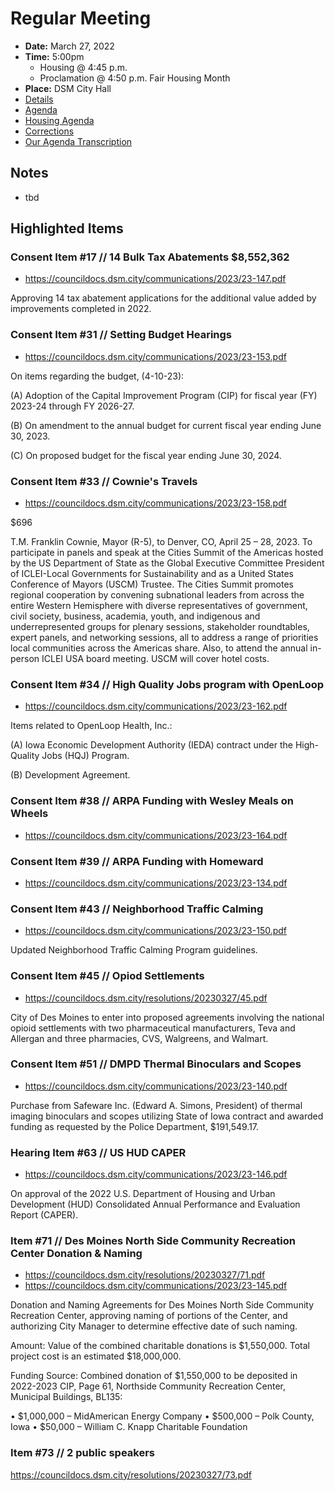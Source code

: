 # Regular Meeting

- **Date:** March 27, 2022
- **Time:** 5:00pm
    - Housing @ 4:45 p.m.
    - Proclamation @ 4:50 p.m. Fair Housing Month 
- **Place:** DSM City Hall
- [Details](https://www.dsm.city/citycouncil_detail_T60_R2393.php)
- [Agenda](https://councildocs.dsm.city/agendas/ag20230327.pdf)
- [Housing Agenda](https://councildocs.dsm.city/agendas/mg20230327.pdf)
- [Corrections](https://councildocs.dsm.city/corrections/20230327%20CAP.pdf)
- [Our Agenda Transcription](#/view/agenda~2023~transcription~03-27_RM)

## Notes

- tbd

## Highlighted Items

### Consent Item #17 // 14 Bulk Tax Abatements $8,552,362

- https://councildocs.dsm.city/communications/2023/23-147.pdf

Approving 14 tax abatement applications for the additional value added by improvements completed in 2022. 

### Consent Item #31 // Setting Budget Hearings

- https://councildocs.dsm.city/communications/2023/23-153.pdf

On items regarding the budget, (4-10-23):

(A) Adoption of the Capital Improvement Program (CIP) for fiscal year (FY) 2023-24 through FY 2026-27.

(B) On amendment to the annual budget for current fiscal year ending June 30, 2023.

(C) On proposed budget for the fiscal year ending June 30, 2024. 

### Consent Item #33 // Cownie's Travels 

- https://councildocs.dsm.city/communications/2023/23-158.pdf

$696

T.M. Franklin Cownie, Mayor (R-5), to Denver, CO, April 25 – 28, 2023. To participate in panels
and speak at the Cities Summit of the Americas hosted by the US Department of State as the Global
Executive Committee President of ICLEI-Local Governments for Sustainability and as a United States
Conference of Mayors (USCM) Trustee. The Cities Summit promotes regional cooperation by
convening subnational leaders from across the entire Western Hemisphere with diverse representatives
of government, civil society, business, academia, youth, and indigenous and underrepresented groups
for plenary sessions, stakeholder roundtables, expert panels, and networking sessions, all to address a
range of priorities local communities across the Americas share. Also, to attend the annual in-person
ICLEI USA board meeting. USCM will cover hotel costs.

### Consent Item #34 // High Quality Jobs program with OpenLoop

- https://councildocs.dsm.city/communications/2023/23-162.pdf

Items related to OpenLoop Health, Inc.:

(A) Iowa Economic Development Authority (IEDA) contract under the High-Quality Jobs (HQJ) Program.

(B) Development Agreement. 

### Consent Item #38 // ARPA Funding with Wesley Meals on Wheels

- https://councildocs.dsm.city/communications/2023/23-164.pdf

### Consent Item #39 // ARPA Funding with Homeward

- https://councildocs.dsm.city/communications/2023/23-134.pdf

### Consent Item #43 // Neighborhood Traffic Calming

- https://councildocs.dsm.city/communications/2023/23-150.pdf

Updated Neighborhood Traffic Calming Program guidelines.

### Consent Item #45 // Opiod Settlements

- https://councildocs.dsm.city/resolutions/20230327/45.pdf

City of Des Moines to enter into proposed agreements involving the national opioid settlements with two pharmaceutical manufacturers, Teva and Allergan and three pharmacies, CVS, Walgreens, and Walmart. 

### Consent Item #51 // DMPD Thermal Binoculars and Scopes

- https://councildocs.dsm.city/communications/2023/23-140.pdf

Purchase from Safeware Inc. (Edward A. Simons, President) of thermal imaging binoculars and scopes utilizing State of Iowa contract and awarded funding as requested by the Police Department, $191,549.17. 

### Hearing Item #63 // US HUD CAPER

- https://councildocs.dsm.city/communications/2023/23-146.pdf

On approval of the 2022 U.S. Department of Housing and Urban Development (HUD) Consolidated Annual Performance and Evaluation Report (CAPER). 

### Item #71 // Des Moines North Side Community Recreation Center Donation & Naming

- https://councildocs.dsm.city/resolutions/20230327/71.pdf
- https://councildocs.dsm.city/communications/2023/23-145.pdf

Donation and Naming Agreements for Des Moines North Side Community Recreation Center, approving naming of portions of the Center, and authorizing City Manager to determine effective date of such naming. 

Amount: Value of the combined charitable donations is $1,550,000. Total project cost is an estimated
$18,000,000.

Funding Source: Combined donation of $1,550,000 to be deposited in 2022-2023 CIP, Page 61,
Northside Community Recreation Center, Municipal Buildings, BL135:

• $1,000,000 – MidAmerican Energy Company
• $500,000 – Polk County, Iowa
• $50,000 – William C. Knapp Charitable Foundation

### Item #73 // 2 public speakers

https://councildocs.dsm.city/resolutions/20230327/73.pdf
